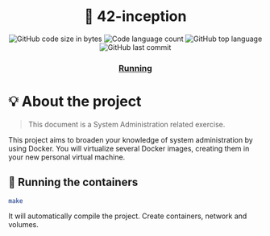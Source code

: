 <h1 align="center">
	📖 42-inception
</h1>

<p align="center">
	<img alt="GitHub code size in bytes" src="https://img.shields.io/github/languages/code-size/MVPee/42-inception?color=lightblue" />
	<img alt="Code language count" src="https://img.shields.io/github/languages/count/MVPee/42-inception?color=yellow" />
	<img alt="GitHub top language" src="https://img.shields.io/github/languages/top/MVPee/42-inception?color=blue" />
	<img alt="GitHub last commit" src="https://img.shields.io/github/last-commit/MVPee/42-inceptioncolor=green" />
</p>

<h3 align="center">
	<a href="#-running-the-server">Running</a>
</h3>


# 💡 About the project
>This document is a System Administration related exercise.

This project aims to broaden your knowledge of system administration by using Docker.
You will virtualize several Docker images, creating them in your new personal virtual
machine.

## 🚀 Running the containers 

```bash
make
```
It will automatically compile the project. Create containers, network and volumes.
